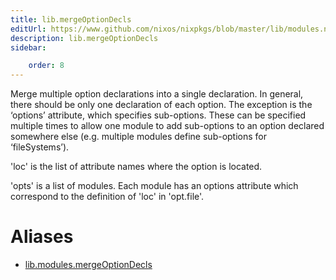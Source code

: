 ```yaml
---
title: lib.mergeOptionDecls
editUrl: https://www.github.com/nixos/nixpkgs/blob/master/lib/modules.nix#L748C4
description: lib.mergeOptionDecls
sidebar:

    order: 8
---
```


Merge multiple option declarations into a single declaration.  In
general, there should be only one declaration of each option.
The exception is the ‘options’ attribute, which specifies
sub-options.  These can be specified multiple times to allow one
module to add sub-options to an option declared somewhere else
(e.g. multiple modules define sub-options for ‘fileSystems’).

'loc' is the list of attribute names where the option is located.

'opts' is a list of modules.  Each module has an options attribute which
correspond to the definition of 'loc' in 'opt.file'.


# Aliases

- [lib.modules.mergeOptionDecls](/nix-doc-comments/reference/lib/modules/lib-modules-mergeOptionDecls)


